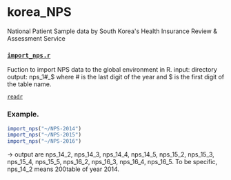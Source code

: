 # korea_NPS
National Patient Sample data by South Korea's Health Insurance Review &amp; Assessment Service

### [`import_nps.r`](https://github.com/hyung1118/korea_NPS/blob/master/import_nps.r)
Fuction to import NPS data to the global environment in R.
input: directory
output: nps_1#_$ where # is the last digit of the year and $ is the first digit of the table name.

[`readr`](https://github.com/tidyverse/readr)

### Example. 
``` r
import_nps("~/NPS-2014")
import_nps("~/NPS-2015")
import_nps("~/NPS-2016")
```

-> output are nps_14_2, nps_14_3, nps_14_4, nps_14_5, nps_15_2, nps_15_3, nps_15_4, nps_15_5, nps_16_2, nps_16_3, nps_16_4, nps_16_5.
To be specific, nps_14_2 means 200table of year 2014.
